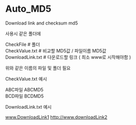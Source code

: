 # Auto_MD5
Download link and checksum md5   
   
사용시 같은 폴더에   
   
CheckFile    # 폴더   
CheckValue.txt    # 비교할 MD5값 / 파일이름 MD5값   
DownloadLink.txt    # 다운로드할 링크 ( 최소 www로 시작해야함 )   
   
위와 같은 이름의 파일 및 폴더 필요


CheckValue.txt 예시      
   
ABC파일 ABCMD5   
BCD파일 BCDMD5   
   
   
DownloadLink.txt 예시

www.DownloadLink1
http://www.downloadLink2

